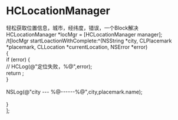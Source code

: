 # HCLocationManager
轻松获取位置信息，城市，经纬度，错误，一个Block解决 <br/>
HCLocationManager *locMgr = [HCLocationManager manager];    <br/>
/t[locMgr startLoactionWithComplete:^(NSString *city, CLPlacemark *placemark, CLLocation *currentLocation, NSError *error)<br> {<br>
if (error) {    <br>
// HCLog(@"定位失败，%@",error);    <br>
return ;<br>
}<br>
 <br>
NSLog(@"city --- %@------%@",city,placemark.name);<br>
<br>
}<br>
];<br>
    
    
